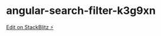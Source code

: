 # angular-search-filter-k3g9xn

[Edit on StackBlitz ⚡️](https://stackblitz.com/edit/angular-search-filter-k3g9xn)